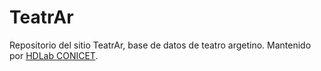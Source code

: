 # TeatrAr

Repositorio del sitio TeatrAr, base de datos de teatro argetino. Mantenido por [HDLab CONICET](https://hdlab.space/).